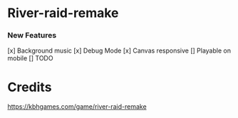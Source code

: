 # River-raid-remake

### New Features
[x] Background music
[x] Debug Mode
[x] Canvas responsive
[] Playable on mobile
[] TODO

# Credits
https://kbhgames.com/game/river-raid-remake
